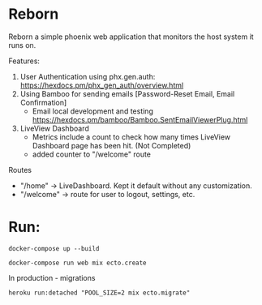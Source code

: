 # Reborn

Reborn a simple phoenix web application that monitors the host system it runs on.

Features:

1. User Authentication using phx.gen.auth: https://hexdocs.pm/phx_gen_auth/overview.html
2. Using Bamboo for sending emails [Password-Reset Email, Email Confirmation]
   - Email local development and testing https://hexdocs.pm/bamboo/Bamboo.SentEmailViewerPlug.html
3. LiveView Dashboard
   - Metrics include a count to check how many times LiveView Dashboard page has been hit. (Not Completed)
   - added counter to "/welcome" route

Routes

- "/home" -> LiveDashboard. Kept it default without any customization.
- "/welcome" -> route for user to logout, settings, etc.

# Run:

    docker-compose up --build

    docker-compose run web mix ecto.create

In production - migrations

    heroku run:detached "POOL_SIZE=2 mix ecto.migrate"

   <!-- 
   To start your Phoenix server:

- Install dependencies with `mix deps.get`
- Create and migrate your database with `mix ecto.setup`
- Install Node.js dependencies with `npm install` inside the `assets` directory
- Start Phoenix endpoint with `mix phx.server`

Now you can visit [`localhost:4000`](http://localhost:4000) from your browser.

Ready to run in production? Please [check our deployment guides](https://hexdocs.pm/phoenix/deployment.html).

## Learn more

- Official website: https://www.phoenixframework.org/
- Guides: https://hexdocs.pm/phoenix/overview.html
- Docs: https://hexdocs.pm/phoenix
- Forum: https://elixirforum.com/c/phoenix-forum
- Source: https://github.com/phoenixframework/phoenix -->
